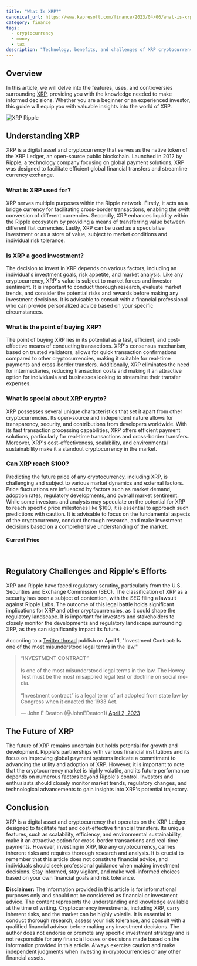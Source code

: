 ```yaml
---
title: "What Is XRP?"
canonical_url: https://www.kapresoft.com/finance/2023/04/06/what-is-xrp.html
category: finance
tags:
  - cryptocurrency
  - money
  - tax
description: "Technology, benefits, and challenges of XRP cryptocurrency. Resolving conflicts in XRP validators and the SEC lawsuit against Ripple Labs."
---
```


## Overview

In this article, we will delve into the features, uses, and controversies surrounding [XRP](https://coinmarketcap.com/currencies/xrp/), providing you with the knowledge needed to make informed decisions. Whether you are a beginner or an experienced investor, this guide will equip you with valuable insights into the world of XRP.<!--excerpt-->

![XRP Ripple](https://cdngh.kapresoft.com/img/xrp-5e6b88a.jpg "XRP Ripple")

## Understanding XRP

XRP is a digital asset and cryptocurrency that serves as the native token of the XRP Ledger, an open-source public blockchain. Launched in 2012 by Ripple, a technology company focusing on global payment solutions, XRP was designed to facilitate efficient global financial transfers and streamline currency exchange.

### What is XRP used for?

XRP serves multiple purposes within the Ripple network. Firstly, it acts as a bridge currency for facilitating cross-border transactions, enabling the swift conversion of different currencies. Secondly, XRP enhances liquidity within the Ripple ecosystem by providing a means of transferring value between different fiat currencies. Lastly, XRP can be used as a speculative investment or as a store of value, subject to market conditions and individual risk tolerance.

### Is XRP a good investment?

The decision to invest in XRP depends on various factors, including an individual's investment goals, risk appetite, and market analysis. Like any cryptocurrency, XRP's value is subject to market forces and investor sentiment. It is important to conduct thorough research, evaluate market trends, and consider the potential risks and rewards before making any investment decisions. It is advisable to consult with a financial professional who can provide personalized advice based on your specific circumstances.

### What is the point of buying XRP?

The point of buying XRP lies in its potential as a fast, efficient, and cost-effective means of conducting transactions. XRP's consensus mechanism, based on trusted validators, allows for quick transaction confirmations compared to other cryptocurrencies, making it suitable for real-time payments and cross-border transfers. Additionally, XRP eliminates the need for intermediaries, reducing transaction costs and making it an attractive option for individuals and businesses looking to streamline their transfer expenses.

### What is special about XRP crypto?

XRP possesses several unique characteristics that set it apart from other cryptocurrencies. Its open-source and independent nature allows for transparency, security, and contributions from developers worldwide. With its fast transaction processing capabilities, XRP offers efficient payment solutions, particularly for real-time transactions and cross-border transfers. Moreover, XRP's cost-effectiveness, scalability, and environmental sustainability make it a standout cryptocurrency in the market.

### Can XRP reach $100?

Predicting the future price of any cryptocurrency, including XRP, is challenging and subject to various market dynamics and external factors. Price fluctuations are influenced by factors such as market demand, adoption rates, regulatory developments, and overall market sentiment. While some investors and analysts may speculate on the potential for XRP to reach specific price milestones like $100, it is essential to approach such predictions with caution. It is advisable to focus on the fundamental aspects of the cryptocurrency, conduct thorough research, and make investment decisions based on a comprehensive understanding of the market.

#### Current Price

<script type="text/javascript" src="https://files.coinmarketcap.com/static/widget/coinPriceBlock.js"></script><div id="coinmarketcap-widget-coin-price-block" coins="52,512,1" currency="USD" theme="light" transparent="true" show-symbol-logo="true"></div><br>


## Regulatory Challenges and Ripple's Efforts

XRP and Ripple have faced regulatory scrutiny, particularly from the U.S. Securities and Exchange Commission (SEC). The classification of XRP as a security has been a subject of contention, with the SEC filing a lawsuit against Ripple Labs. The outcome of this legal battle holds significant implications for XRP and other cryptocurrencies, as it could shape the regulatory landscape. It is important for investors and stakeholders to closely monitor the developments and regulatory landscape surrounding XRP, as they can significantly impact its future.

According to a [Twitter thread](https://twitter.com/JohnEDeaton1/status/1642389473521434624) publish on April 1, "Investment Contract: Is one of the most misunderstood legal terms in the law."

<blockquote class="twitter-tweet" data-dnt="true"><p lang="en" dir="ltr">“INVESTMENT CONTRACT”<br><br>Is one of the most misunderstood legal terms in the law. The Howey Test must be the most misapplied legal test or doctrine on social media. <br><br>“Investment contract” is a legal term of art adopted from state law by Congress when it enacted the 1933 Act.</p>&mdash; John E Deaton (@JohnEDeaton1) <a href="https://twitter.com/JohnEDeaton1/status/1642389473521434624?ref_src=twsrc%5Etfw">April 2, 2023</a></blockquote> <script async src="https://platform.twitter.com/widgets.js" charset="utf-8"></script>

## The Future of XRP

The future of XRP remains uncertain but holds potential for growth and development. Ripple's partnerships with various financial institutions and its focus on improving global payment systems indicate a commitment to advancing the utility and adoption of XRP. However, it is important to note that the cryptocurrency market is highly volatile, and its future performance depends on numerous factors beyond Ripple's control. Investors and enthusiasts should closely monitor market trends, regulatory changes, and technological advancements to gain insights into XRP's potential trajectory.

## Conclusion

XRP is a digital asset and cryptocurrency that operates on the XRP Ledger, designed to facilitate fast and cost-effective financial transfers. Its unique features, such as scalability, efficiency, and environmental sustainability, make it an attractive option for cross-border transactions and real-time payments. However, investing in XRP, like any cryptocurrency, carries inherent risks and requires thorough research and analysis. It is crucial to remember that this article does not constitute financial advice, and individuals should seek professional guidance when making investment decisions. Stay informed, stay vigilant, and make well-informed choices based on your own financial goals and risk tolerance.

**Disclaimer:** The information provided in this article is for informational purposes only and should not be considered as financial or investment advice. The content represents the understanding and knowledge available at the time of writing. Cryptocurrency investments, including XRP, carry inherent risks, and the market can be highly volatile. It is essential to conduct thorough research, assess your risk tolerance, and consult with a qualified financial advisor before making any investment decisions. The author does not endorse or promote any specific investment strategy and is not responsible for any financial losses or decisions made based on the information provided in this article. Always exercise caution and make independent judgments when investing in cryptocurrencies or any other financial assets.
